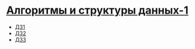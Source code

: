 # [Алгоритмы и структуры данных-1](https://www.hse.ru/ba/se/courses/844174705.html)

- [ДЗ1](sem01/README.md)
- [ДЗ2](sem02/queue.tpp)
- [ДЗ3](sem03/README.md)